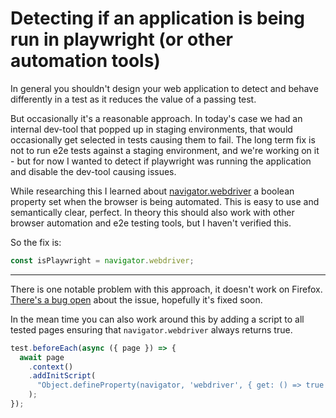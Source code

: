 # Detecting if an application is being run in playwright (or other automation tools)

In general you shouldn't design your web application to detect and behave differently in a test as it reduces the value of a passing test.

But occasionally it's a reasonable approach. In today's case we had an internal dev-tool that popped up in staging environments, that would occasionally get selected in tests causing them to fail. The long term fix is not to run e2e tests against a staging environment, and we're working on it - but for now I wanted to detect if playwright was running the application and disable the dev-tool causing issues.

While researching this I learned about [navigator.webdriver](https://developer.mozilla.org/en-US/docs/Web/API/Navigator/webdriver) a boolean property set when the browser is being automated. This is easy to use and semantically clear, perfect. In theory this should also work with other browser automation and e2e testing tools, but I haven't verified this.

So the fix is:

```typescript
const isPlaywright = navigator.webdriver;
```

---

There is one notable problem with this approach, it doesn't work on Firefox. [There's a bug open](https://developer.mozilla.org/en-US/docs/Web/API/Navigator/webdriver) about the issue, hopefully it's fixed soon.

In the mean time you can also work around this by adding a script to all tested pages ensuring that `navigator.webdriver` always returns true.

```typescript
test.beforeEach(async ({ page }) => {
  await page
    .context()
    .addInitScript(
      "Object.defineProperty(navigator, 'webdriver', { get: () => true })"
    );
});
```
